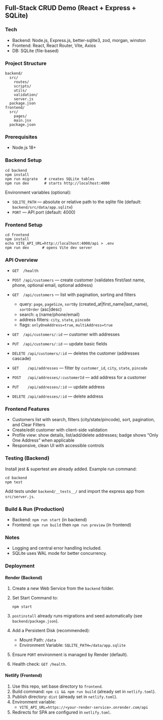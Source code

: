 ## Full-Stack CRUD Demo (React + Express + SQLite)

### Tech

- Backend: Node.js, Express.js, better-sqlite3, zod, morgan, winston
- Frontend: React, React Router, Vite, Axios
- DB: SQLite (file-based)

### Project Structure

```
backend/
  src/
    routes/
    scripts/
    utils/
    validation/
    server.js
  package.json
frontend/
  src/
    pages/
    main.jsx
  package.json
```

### Prerequisites

- Node.js 18+

### Backend Setup

```
cd backend
npm install
npm run migrate   # creates SQLite tables
npm run dev       # starts http://localhost:4000
```

Environment variables (optional):

- `SQLITE_PATH` — absolute or relative path to the sqlite file (default: `backend/src/data/app.sqlite`)
- `PORT` — API port (default: 4000)

### Frontend Setup

```
cd frontend
npm install
echo VITE_API_URL=http://localhost:4000/api > .env
npm run dev      # opens Vite dev server
```

### API Overview

- `GET  /health`
- `POST /api/customers` — create customer (validates first/last name, phone, optional email, optional address)
- `GET  /api/customers` — list with pagination, sorting and filters
  - query: `page`, `pageSize`, `sortBy` (created_at|first_name|last_name), `sortOrder` (asc|desc)
  - search: `q` (name/phone/email)
  - address filters: `city`, `state`, `pincode`
  - flags: `onlyOneAddress=true`, `multiAddress=true`
- `GET  /api/customers/:id` — customer with addresses
- `PUT  /api/customers/:id` — update basic fields
- `DELETE /api/customers/:id` — deletes the customer (addresses cascade)

- `GET    /api/addresses` — filter by `customer_id`, `city`, `state`, `pincode`
- `POST   /api/addresses/:customerId` — add address for a customer
- `PUT    /api/addresses/:id` — update address
- `DELETE /api/addresses/:id` — delete address

### Frontend Features

- Customers list with search, filters (city/state/pincode), sort, pagination, and Clear Filters
- Create/edit customer with client-side validation
- Profile view: show details, list/add/delete addresses; badge shows “Only One Address” when applicable
- Responsive, clean UI with accessible controls

### Testing (Backend)

Install jest & supertest are already added. Example run command:

```
cd backend
npm test
```

Add tests under `backend/__tests__/` and import the express app from `src/server.js`.

### Build & Run (Production)

- Backend: `npm run start` (in backend)
- Frontend: `npm run build` then `npm run preview` (in frontend)

### Notes

- Logging and central error handling included.
- SQLite uses WAL mode for better concurrency.

### Deployment

#### Render (Backend)

1. Create a new Web Service from the `backend` folder.
2. Set Start Command to:

   `npm start`

3. `postinstall` already runs migrations and seed automatically (see `backend/package.json`).
4. Add a Persistent Disk (recommended):
   - Mount Path: `/data`
   - Environment Variable: `SQLITE_PATH=/data/app.sqlite`
5. Ensure `PORT` environment is managed by Render (default).
6. Health check: `GET /health`.

#### Netlify (Frontend)

1. Use this repo, set base directory to `frontend`.
2. Build command: `npm ci && npm run build` (already set in `netlify.toml`).
3. Publish directory: `dist` (already set in `netlify.toml`).
4. Environment variable:
   - `VITE_API_URL=https://<your-render-service>.onrender.com/api`
5. Redirects for SPA are configured in `netlify.toml`.
